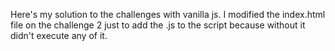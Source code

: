 Here's my solution to the challenges with vanilla js. 
I modified the index.html file on the challenge 2 just to add the .js to the script because without it didn't execute any of it.
